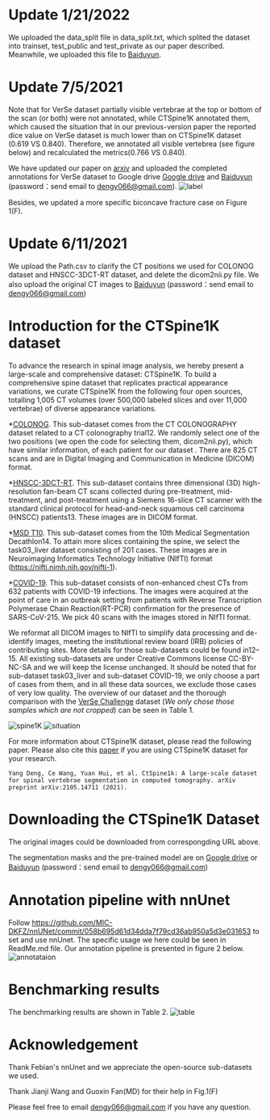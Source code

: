 # Update 1/21/2022
We uploaded the data_split file in data_split.txt, which splited the dataset into trainset, test_public and test_private as our paper described. Meanwhile, we uploaded this file to  [Baiduyun](https://pan.baidu.com/s/10oF_QMKt1RbEK4NyEasEXQ).

# Update 7/5/2021
Note that for VerSe dataset partially visible vertebrae at the top or bottom of the scan (or both) were not annotated, while CTSpine1K annotated them, which caused the situation that in our previous-version paper the reported dice value on VerSe dataset is much lower than on CTSpine1K dataset (0.619 VS 0.840). Therefore, we annotated all visible vertebrea (see figure below) and recalculated the metrics(0.766 VS 0.840). 

We have updated our paper on [arxiv](https://arxiv.org/abs/2105.14711) and uploaded the completed annotations for VerSe dataset to Google drive [Google drive](https://drive.google.com/drive/folders/12kFn2H0xsACqGN3S9lInqizVlbpjNwdj?usp=sharing) and [Baiduyun](https://pan.baidu.com/s/10oF_QMKt1RbEK4NyEasEXQ) (password：send email to dengy066@gmail.com).
![label](https://user-images.githubusercontent.com/54644867/124413086-8a41ff00-dd82-11eb-8a18-84279b85788b.PNG)

Besides, we updated a more specific biconcave fracture case on Figure 1(F).

# Update 6/11/2021
We upload the Path.csv to clarify the CT positions we used for COLONOG dataset and HNSCC-3DCT-RT dataset, and delete the dicom2nii.py file. We also upload the original CT images to [Baiduyun](https://pan.baidu.com/s/10oF_QMKt1RbEK4NyEasEXQ) (password：send email to dengy066@gmail.com)

# Introduction for the CTSpine1K dataset
To advance the research in spinal image analysis, we hereby present a large-scale and comprehensive dataset: CTSpine1K.
To build a comprehensive spine dataset that replicates practical appearance variations, we curate CTSpine1K from the following four open sources, totalling 1,005 CT volumes (over 500,000 labeled slices and over 11,000 vertebrae) of diverse appearance variations. 

*[COLONOG](https://wiki.cancerimagingarchive.net/display/Public/CT+COLONOGRAPHY). This sub-dataset comes from the CT COLONOGRAPHY dataset related to a CT colonography trial12. We randomly select one of the two positions (we open the code for selecting them, dicom2nii.py), which have similar information, of each patient for our dataset . There are 825 CT scans and are in Digital Imaging and Communication in Medicine (DICOM) format.

*[HNSCC-3DCT-RT](https://wiki.cancerimagingarchive.net/pages/viewpage.action?pageId=39879146). This sub-dataset contains three dimensional (3D) high-resolution fan-beam CT scans collected during
pre-treatment, mid-treatment, and post-treatment using a Siemens 16-slice CT scanner with the standard clinical protocol for head-and-neck squamous cell carcinoma (HNSCC) patients13. These images are in DICOM format.

*[MSD T10](https://drive.google.com/file/d/1jyVGUGyxKBXV6_9ivuZapQS8eUJXCIpu/view?usp=sharing). This sub-dataset comes from the 10th Medical Segmentation Decathlon14. To attain more slices containing the
spine, we select the task03_liver dataset consisting of 201 cases. These images are in Neuroimaging Informatics Technology
Initiative (NIfTI) format (https://nifti.nimh.nih.gov/nifti-1).

*[COVID-19](https://wiki.cancerimagingarchive.net/display/Public/CT+Images+in+COVID-19). This sub-dataset consists of non-enhanced chest CTs from 632 patients with COVID-19 infections. The images were acquired at the point of care in an outbreak setting from patients with Reverse Transcription Polymerase Chain Reaction(RT-PCR) confirmation for the presence of SARS-CoV-215. We pick 40 scans with the images stored in NIfTI format.

We reformat all DICOM images to NIfTI to simplify data processing and de-identify images, meeting the institutional
review board (IRB) policies of contributing sites. More details for those sub-datasets could be found in12–15. All existing sub-datasets are under Creative Commons license CC-BY-NC-SA and we will keep the license unchanged. It should be noted that for sub-dataset task03_liver and sub-dataset COVID-19, we only choose a part of cases from them, and in all these data sources, we exclude those cases of very low quality. The overview of our dataset and the thorough comparison with the [VerSe Challenge](https://verse2020.grand-challenge.org/) dataset (*We only chose those samples which are not cropped*) can be seen in Table 1.

![spine1K](https://user-images.githubusercontent.com/54644867/118909650-e88f5b80-b955-11eb-8a60-e1831a495c99.PNG)
![situation](https://user-images.githubusercontent.com/54644867/124413701-bdd15900-dd83-11eb-9b02-b2270aec077b.PNG)



For more information about CTSpine1K dataset, please read the following paper. Please also cite this [paper](https://arxiv.org/abs/2105.14711) if you are using CTSpine1K dataset for your research.

```
Yang Deng, Ce Wang, Yuan Hui, et al. CtSpine1k: A large-scale dataset for spinal vertebrae segmentation in computed tomography. arXiv preprint arXiv:2105.14711 (2021). 
```

# Downloading the CTSpine1K Dataset
The original images could be downloaded from correspongding URL above. 

The segmentation masks and the pre-trained model are on [Google drive](https://drive.google.com/drive/folders/12kFn2H0xsACqGN3S9lInqizVlbpjNwdj?usp=sharing) or [Baiduyun](https://pan.baidu.com/s/10oF_QMKt1RbEK4NyEasEXQ) (password：send email to dengy066@gmail.com) 


# Annotation pipeline with nnUnet
Follow https://github.com/MIC-DKFZ/nnUNet/commit/058b695d61d34dda7f79cd36ab950a5d3e031653 to set and use nnUnet. The specific usage we here could be seen in ReadMe.md file.  Our annotation pipeline is presented in figure 2 below.
![annotataion](https://user-images.githubusercontent.com/54644867/118924193-5431f280-b96f-11eb-851a-e58bdf152069.PNG)

# Benchmarking results
The benchmarking results are shown in Table 2.
![table](https://user-images.githubusercontent.com/54644867/124412945-346d5700-dd82-11eb-8be5-e81c36a2fae1.PNG)

# Acknowledgement
Thank Febian's nnUnet and we appreciate the open-source sub-datasets we used. 

Thank Jianji Wang and Guoxin Fan(MD) for their help in Fig.1(F)
 
Please feel free to email dengy066@gmail.com if you have any question. 

